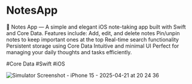 # NotesApp
📝 Notes App — A simple and elegant iOS note-taking app built with Swift and Core Data. Features include: Add, edit, and delete notes Pin/unpin notes to keep important ones at the top Real-time search functionality Persistent storage using Core Data Intuitive and minimal UI Perfect for managing your daily thoughts and tasks efficiently.

#Core Data #Swift #iOS




![Simulator Screenshot - iPhone 15 - 2025-04-21 at 20 24 36](https://github.com/user-attachments/assets/31257a40-c680-4231-b56e-31159106d89f)
